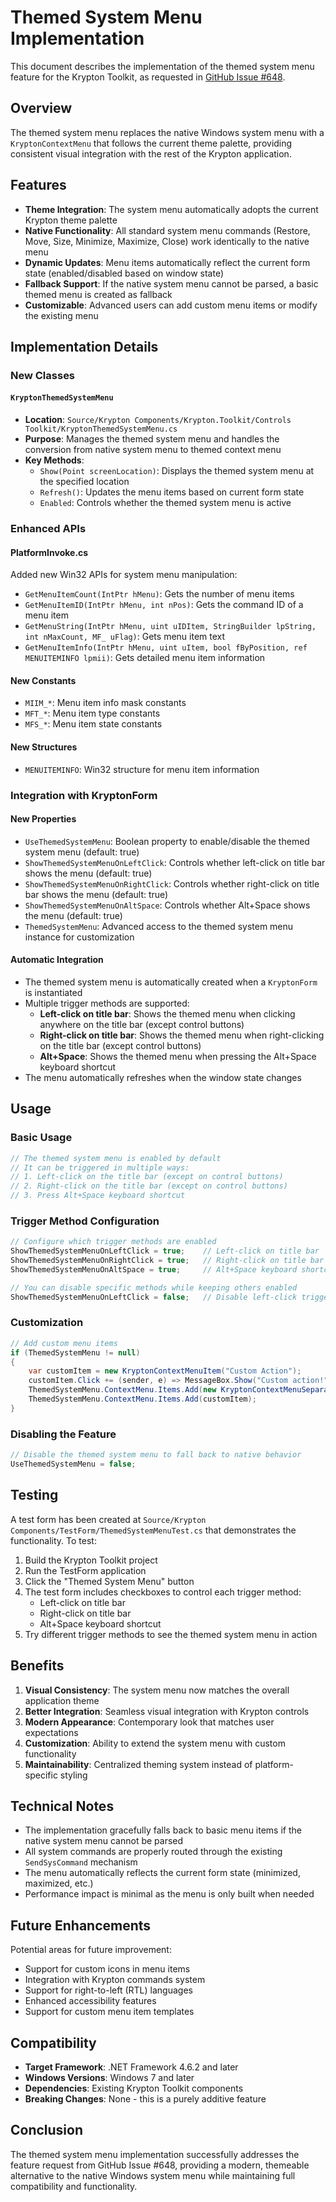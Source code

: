 #  Themed System Menu Implementation

This document describes the implementation of the themed system menu feature for the Krypton Toolkit, as requested in [GitHub Issue #648](https://github.com/Krypton-Suite/Standard-Toolkit/issues/648).

## Overview

The themed system menu replaces the native Windows system menu with a `KryptonContextMenu` that follows the current theme palette, providing consistent visual integration with the rest of the Krypton application.

## Features

- **Theme Integration**: The system menu automatically adopts the current Krypton theme palette
- **Native Functionality**: All standard system menu commands (Restore, Move, Size, Minimize, Maximize, Close) work identically to the native menu
- **Dynamic Updates**: Menu items automatically reflect the current form state (enabled/disabled based on window state)
- **Fallback Support**: If the native system menu cannot be parsed, a basic themed menu is created as fallback
- **Customizable**: Advanced users can add custom menu items or modify the existing menu

## Implementation Details

### New Classes

#### `KryptonThemedSystemMenu`
- **Location**: `Source/Krypton Components/Krypton.Toolkit/Controls Toolkit/KryptonThemedSystemMenu.cs`
- **Purpose**: Manages the themed system menu and handles the conversion from native system menu to themed context menu
- **Key Methods**:
  - `Show(Point screenLocation)`: Displays the themed system menu at the specified location
  - `Refresh()`: Updates the menu items based on current form state
  - `Enabled`: Controls whether the themed system menu is active

### Enhanced APIs

#### PlatformInvoke.cs
Added new Win32 APIs for system menu manipulation:
- `GetMenuItemCount(IntPtr hMenu)`: Gets the number of menu items
- `GetMenuItemID(IntPtr hMenu, int nPos)`: Gets the command ID of a menu item
- `GetMenuString(IntPtr hMenu, uint uIDItem, StringBuilder lpString, int nMaxCount, MF_ uFlag)`: Gets menu item text
- `GetMenuItemInfo(IntPtr hMenu, uint uItem, bool fByPosition, ref MENUITEMINFO lpmii)`: Gets detailed menu item information

#### New Constants
- `MIIM_*`: Menu item info mask constants
- `MFT_*`: Menu item type constants  
- `MFS_*`: Menu item state constants

#### New Structures
- `MENUITEMINFO`: Win32 structure for menu item information

### Integration with KryptonForm

#### New Properties
- `UseThemedSystemMenu`: Boolean property to enable/disable the themed system menu (default: true)
- `ShowThemedSystemMenuOnLeftClick`: Controls whether left-click on title bar shows the menu (default: true)
- `ShowThemedSystemMenuOnRightClick`: Controls whether right-click on title bar shows the menu (default: true)
- `ShowThemedSystemMenuOnAltSpace`: Controls whether Alt+Space shows the menu (default: true)
- `ThemedSystemMenu`: Advanced access to the themed system menu instance for customization

#### Automatic Integration
- The themed system menu is automatically created when a `KryptonForm` is instantiated
- Multiple trigger methods are supported:
  - **Left-click on title bar**: Shows the themed menu when clicking anywhere on the title bar (except control buttons)
  - **Right-click on title bar**: Shows the themed menu when right-clicking on the title bar (except control buttons)
  - **Alt+Space**: Shows the themed menu when pressing the Alt+Space keyboard shortcut
- The menu automatically refreshes when the window state changes

## Usage

### Basic Usage
```csharp
// The themed system menu is enabled by default
// It can be triggered in multiple ways:
// 1. Left-click on the title bar (except on control buttons)
// 2. Right-click on the title bar (except on control buttons)
// 3. Press Alt+Space keyboard shortcut
```

### Trigger Method Configuration
```csharp
// Configure which trigger methods are enabled
ShowThemedSystemMenuOnLeftClick = true;    // Left-click on title bar
ShowThemedSystemMenuOnRightClick = true;   // Right-click on title bar
ShowThemedSystemMenuOnAltSpace = true;     // Alt+Space keyboard shortcut

// You can disable specific methods while keeping others enabled
ShowThemedSystemMenuOnLeftClick = false;   // Disable left-click trigger
```

### Customization
```csharp
// Add custom menu items
if (ThemedSystemMenu != null)
{
    var customItem = new KryptonContextMenuItem("Custom Action");
    customItem.Click += (sender, e) => MessageBox.Show("Custom action!");
    ThemedSystemMenu.ContextMenu.Items.Add(new KryptonContextMenuSeparator());
    ThemedSystemMenu.ContextMenu.Items.Add(customItem);
}
```

### Disabling the Feature
```csharp
// Disable the themed system menu to fall back to native behavior
UseThemedSystemMenu = false;
```

## Testing

A test form has been created at `Source/Krypton Components/TestForm/ThemedSystemMenuTest.cs` that demonstrates the functionality. To test:

1. Build the Krypton Toolkit project
2. Run the TestForm application
3. Click the "Themed System Menu" button
4. The test form includes checkboxes to control each trigger method:
   - Left-click on title bar
   - Right-click on title bar
   - Alt+Space keyboard shortcut
5. Try different trigger methods to see the themed system menu in action

## Benefits

1. **Visual Consistency**: The system menu now matches the overall application theme
2. **Better Integration**: Seamless visual integration with Krypton controls
3. **Modern Appearance**: Contemporary look that matches user expectations
4. **Customization**: Ability to extend the system menu with custom functionality
5. **Maintainability**: Centralized theming system instead of platform-specific styling

## Technical Notes

- The implementation gracefully falls back to basic menu items if the native system menu cannot be parsed
- All system commands are properly routed through the existing `SendSysCommand` mechanism
- The menu automatically reflects the current form state (minimized, maximized, etc.)
- Performance impact is minimal as the menu is only built when needed

## Future Enhancements

Potential areas for future improvement:
- Support for custom icons in menu items
- Integration with Krypton commands system
- Support for right-to-left (RTL) languages
- Enhanced accessibility features
- Support for custom menu item templates

## Compatibility

- **Target Framework**: .NET Framework 4.6.2 and later
- **Windows Versions**: Windows 7 and later
- **Dependencies**: Existing Krypton Toolkit components
- **Breaking Changes**: None - this is a purely additive feature

## Conclusion

The themed system menu implementation successfully addresses the feature request from GitHub Issue #648, providing a modern, themeable alternative to the native Windows system menu while maintaining full compatibility and functionality.